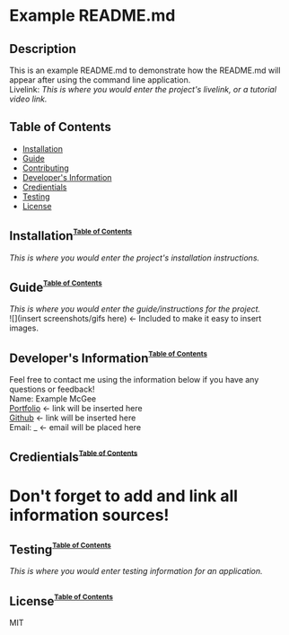 # Example README.md
  ## Description
  This is an example README.md to demonstrate how the README.md will appear after using the command line application.
  <br>
  Livelink: <i>This is where you would enter the project's livelink, or a tutorial video link.</i>

  ## <a name="toc">Table of Contents</a>
  * [Installation](#installation)
  * [Guide](#guide)
  * [Contributing](#contributing)
  * [Developer's Information](#devInfo)
  * [Credientials](#credientials)
  * [Testing](#testing)
  * [License](#license)
  
  ## <a name="installation">Installation</a><sup><sup><sub>[Table of Contents](#toc)</sub></sup></sup>
  <i>This is where you would enter the project's installation instructions.</i>
  ## <a name="guide">Guide</a><sup><sup><sub>[Table of Contents](#toc)</sub></sup></sup>
  <i>This is where you would enter the guide/instructions for the project.</i>
  <br>
  ![](insert screenshots/gifs here) <- Included to make it easy to insert images.
  ## <a name="devInfo">Developer's Information</a><sup><sup><sub>[Table of Contents](#toc)</sub></sup></sup>
  Feel free to contact me using the information below if you have any questions or feedback!
  <br>
  Name: Example McGee
  <br>
  [Portfolio]() <- link will be inserted here
  <br>
  [Github]() <- link will be inserted here
  <br>
  Email: _ <- email will be placed here
  ## <a name="credientials">Credientials</a><sup><sup><sub>[Table of Contents](#toc)</sub></sup></sup>
  # Don't forget to add and link all information sources!
  ## <a name="testing">Testing</a><sup><sup><sub>[Table of Contents](#toc)</sub></sup></sup>
  <i>This is where you would enter testing information for an application.</i>
  ## <a name="license">License</a><sup><sup><sub>[Table of Contents](#toc)</sub></sup></sup>
  MIT
